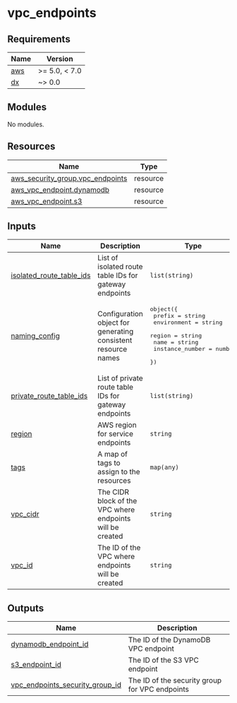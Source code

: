 # vpc_endpoints

<!-- BEGIN_TF_DOCS -->
## Requirements

| Name | Version |
|------|---------|
| <a name="requirement_aws"></a> [aws](#requirement\_aws) | >= 5.0, < 7.0 |
| <a name="requirement_dx"></a> [dx](#requirement\_dx) | ~> 0.0 |

## Modules

No modules.

## Resources

| Name | Type |
|------|------|
| [aws_security_group.vpc_endpoints](https://registry.terraform.io/providers/hashicorp/aws/latest/docs/resources/security_group) | resource |
| [aws_vpc_endpoint.dynamodb](https://registry.terraform.io/providers/hashicorp/aws/latest/docs/resources/vpc_endpoint) | resource |
| [aws_vpc_endpoint.s3](https://registry.terraform.io/providers/hashicorp/aws/latest/docs/resources/vpc_endpoint) | resource |

## Inputs

| Name | Description | Type | Default | Required |
|------|-------------|------|---------|:--------:|
| <a name="input_isolated_route_table_ids"></a> [isolated\_route\_table\_ids](#input\_isolated\_route\_table\_ids) | List of isolated route table IDs for gateway endpoints | `list(string)` | `[]` | no |
| <a name="input_naming_config"></a> [naming\_config](#input\_naming\_config) | Configuration object for generating consistent resource names | <pre>object({<br/>    prefix          = string<br/>    environment     = string<br/>    region          = string<br/>    name            = string<br/>    instance_number = number<br/>  })</pre> | n/a | yes |
| <a name="input_private_route_table_ids"></a> [private\_route\_table\_ids](#input\_private\_route\_table\_ids) | List of private route table IDs for gateway endpoints | `list(string)` | n/a | yes |
| <a name="input_region"></a> [region](#input\_region) | AWS region for service endpoints | `string` | n/a | yes |
| <a name="input_tags"></a> [tags](#input\_tags) | A map of tags to assign to the resources | `map(any)` | n/a | yes |
| <a name="input_vpc_cidr"></a> [vpc\_cidr](#input\_vpc\_cidr) | The CIDR block of the VPC where endpoints will be created | `string` | n/a | yes |
| <a name="input_vpc_id"></a> [vpc\_id](#input\_vpc\_id) | The ID of the VPC where endpoints will be created | `string` | n/a | yes |

## Outputs

| Name | Description |
|------|-------------|
| <a name="output_dynamodb_endpoint_id"></a> [dynamodb\_endpoint\_id](#output\_dynamodb\_endpoint\_id) | The ID of the DynamoDB VPC endpoint |
| <a name="output_s3_endpoint_id"></a> [s3\_endpoint\_id](#output\_s3\_endpoint\_id) | The ID of the S3 VPC endpoint |
| <a name="output_vpc_endpoints_security_group_id"></a> [vpc\_endpoints\_security\_group\_id](#output\_vpc\_endpoints\_security\_group\_id) | The ID of the security group for VPC endpoints |
<!-- END_TF_DOCS -->
